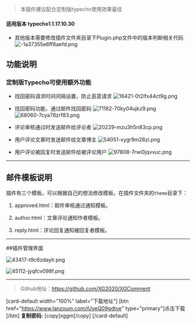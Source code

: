 > 本插件建议配合定制版typecho使用效果最佳

#### 适用版本 typecho1.1.17.10.30

- 其他版本需要修改插件文件夹目录下Plugin.php文件中的版本判断相关代码
![-1a37355e6ff8aefd.png][1]

## 功能说明
### 定制版Typecho可使用额外功能
- 找回密码请求时间间隔设置，防止恶意请求
![16421-0t2ifx44ct9g.png](https://www.xggm.top/usr/uploads/2022/08/1223188977.png)

- 找回密码功能，通过邮件找回密码
![71182-70ky04ujkz9.png](https://www.xggm.top/usr/uploads/2022/07/2992549955.png)
![68060-7cya78zrf83.png](https://www.xggm.top/usr/uploads/2022/08/3226386662.png)

- 评论审核通过时发送邮件给评论者
![20229-mzu3h5n83cp.png](https://www.xggm.top/usr/uploads/2022/07/1090835643.png)

- 用户评论文章时发送邮件给文章博主
![54051-xygr9m28zi.png](https://www.xggm.top/usr/uploads/2022/07/1330187515.png)

- 用户评论被回复时发送邮件给被评论用户
![97808-7rwi0jqvvuc.png](https://www.xggm.top/usr/uploads/2022/07/1054048011.png)


----------


## 邮件模板说明

插件有三个模板，可以根据自己的想法修改模板，在插件文件夹的`theme`目录下：

1. approved.html：邮件审核通过通知模板。

2. author.html：文章评论通知作者模板。

3. reply.html：评论回复通知被回复者模板。


----------


##插件管理界面

![43417-t9c6zdaylr.png](https://www.xggm.top/usr/uploads/2022/08/3714260072.png)

![45112-jyqfcv098f.png](https://www.xggm.top/usr/uploads/2022/08/2321282562.png)


----------

> Github地址：https://github.com/XG2020/XGComment

[card-default width="100%" label="下载地址"]
[btn href="https://www.lanzoum.com/iUyeQ09gdtve" type="primary"]点击下载[/btn] **复制密码:** [copy]xggm[/copy] 
[/card-default]


  [1]: https://www.xggm.top/usr/uploads/2022/07/2779981298.png
